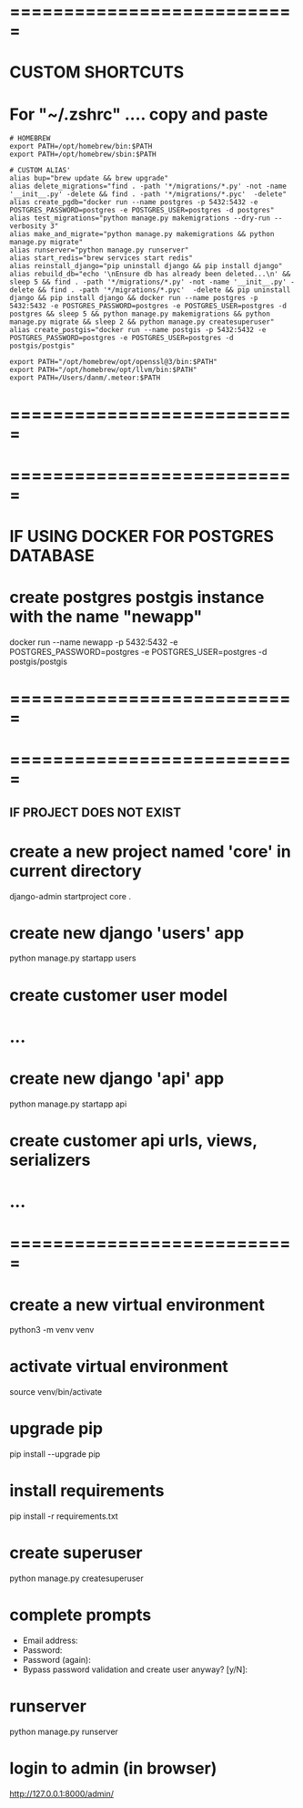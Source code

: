 # ===========================
# CUSTOM SHORTCUTS
# For "~/.zshrc" .... copy and paste
    # HOMEBREW
    export PATH=/opt/homebrew/bin:$PATH
    export PATH=/opt/homebrew/sbin:$PATH

    # CUSTOM ALIAS'
    alias bup="brew update && brew upgrade"
    alias delete_migrations="find . -path '*/migrations/*.py' -not -name '__init__.py' -delete && find . -path '*/migrations/*.pyc'  -delete"
    alias create_pgdb="docker run --name postgres -p 5432:5432 -e POSTGRES_PASSWORD=postgres -e POSTGRES_USER=postgres -d postgres"
    alias test_migrations="python manage.py makemigrations --dry-run --verbosity 3"
    alias make_and_migrate="python manage.py makemigrations && python manage.py migrate"
    alias runserver="python manage.py runserver"
    alias start_redis="brew services start redis"
    alias reinstall_django="pip uninstall django && pip install django"
    alias rebuild_db="echo '\nEnsure db has already been deleted...\n' && sleep 5 && find . -path '*/migrations/*.py' -not -name '__init__.py' -delete && find . -path '*/migrations/*.pyc'  -delete && pip uninstall django && pip install django && docker run --name postgres -p 5432:5432 -e POSTGRES_PASSWORD=postgres -e POSTGRES_USER=postgres -d postgres && sleep 5 && python manage.py makemigrations && python manage.py migrate && sleep 2 && python manage.py createsuperuser"
    alias create_postgis="docker run --name postgis -p 5432:5432 -e POSTGRES_PASSWORD=postgres -e POSTGRES_USER=postgres -d postgis/postgis"

    export PATH="/opt/homebrew/opt/openssl@3/bin:$PATH"
    export PATH="/opt/homebrew/opt/llvm/bin:$PATH"
    export PATH=/Users/danm/.meteor:$PATH
# ===========================


# ===========================
# IF USING DOCKER FOR POSTGRES DATABASE
# create postgres postgis instance with the name "newapp"
docker run --name newapp -p 5432:5432 -e POSTGRES_PASSWORD=postgres -e POSTGRES_USER=postgres -d postgis/postgis
# ===========================


# ===========================
## IF PROJECT DOES NOT EXIST
# create a new project named 'core' in current directory
django-admin startproject core .
# create new django 'users' app
python manage.py startapp users
# create customer user model 
# ...
# create new django 'api' app
python manage.py startapp api
# create customer api urls, views, serializers 
# ...
# ===========================



# create a new virtual environment
python3 -m venv venv         
# activate virtual environment
source venv/bin/activate
# upgrade pip
pip install --upgrade pip
# install requirements
pip install -r requirements.txt
# create superuser
python manage.py createsuperuser
# complete prompts
* Email address: 
* Password: 
* Password (again): 
* Bypass password validation and create user anyway? [y/N]: 
# runserver
python manage.py runserver
# login to admin (in browser)
http://127.0.0.1:8000/admin/





